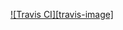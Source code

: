 [![Travis CI][travis-image]][travis-url]

[travis-url]: https://travis-ci.com/foomango/ant-design-pro-from-scratch.svg?branch=master